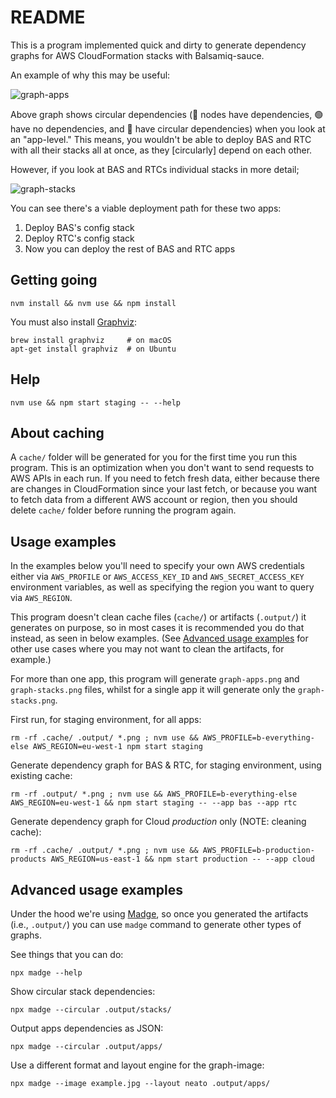 README
======

This is a program implemented quick and dirty to generate dependency graphs for AWS CloudFormation stacks with Balsamiq-sauce.

An example of why this may be useful:

![graph-apps](https://github.com/balsamiq/bik-grapher/assets/314398/070306fd-21f8-4f18-9059-310594bff5ee)

Above graph shows circular dependencies (🔵 nodes have dependencies, 🟢 have no dependencies, and 🔴 have circular dependencies) when you look at an "app-level." This means, you wouldn't be able to deploy BAS and RTC with all their stacks all at once, as they [circularly] depend on each other.

However, if you look at BAS and RTCs individual stacks in more detail;

![graph-stacks](https://github.com/balsamiq/bik-grapher/assets/314398/49bc4adc-6229-4bad-9ea2-db578a05bbe6)

You can see there's a viable deployment path for these two apps:

1. Deploy BAS's config stack
2. Deploy RTC's config stack
3. Now you can deploy the rest of BAS and RTC apps


## Getting going

```
nvm install && nvm use && npm install
```

You must also install [Graphviz](http://www.graphviz.org/):

```
brew install graphviz     # on macOS
apt-get install graphviz  # on Ubuntu
```


## Help

```
nvm use && npm start staging -- --help
```


## About caching

A `cache/` folder will be generated for you for the first time you run this program. This is an optimization when you don't want to send requests to AWS APIs in each run. If you need to fetch fresh data, either because there are changes in CloudFormation since your last fetch, or because you want to fetch data from a different AWS account or region, then you should delete `cache/` folder before running the program again.


## Usage examples

In the examples below you'll need to specify your own AWS credentials either via `AWS_PROFILE` or `AWS_ACCESS_KEY_ID` and `AWS_SECRET_ACCESS_KEY` environment variables, as well as specifying the region you want to query via `AWS_REGION`.

This program doesn't clean cache files (`cache/`) or artifacts (`.output/`) it generates on purpose, so in most cases it is recommended you do that instead, as seen in below examples. (See [Advanced usage examples](#advanced-usage-examples) for other use cases where you may not want to clean the artifacts, for example.)

For more than one app, this program will generate `graph-apps.png` and `graph-stacks.png` files, whilst for a single app it will generate only the `graph-stacks.png`.

First run, for staging environment, for all apps:

```
rm -rf .cache/ .output/ *.png ; nvm use && AWS_PROFILE=b-everything-else AWS_REGION=eu-west-1 npm start staging
```

Generate dependency graph for BAS & RTC, for staging environment, using existing cache:

```
rm -rf .output/ *.png ; nvm use && AWS_PROFILE=b-everything-else AWS_REGION=eu-west-1 && npm start staging -- --app bas --app rtc
```

Generate dependency graph for Cloud *production* only (NOTE: cleaning cache):

```
rm -rf .cache/ .output/ *.png ; nvm use && AWS_PROFILE=b-production-products AWS_REGION=us-east-1 && npm start production -- --app cloud
```


## Advanced usage examples

Under the hood we're using [Madge](https://www.npmjs.com/package/madge), so once you generated the artifacts (i.e., `.output/`) you can use `madge` command to generate other types of graphs.

See things that you can do:

```
npx madge --help
```

Show circular stack dependencies:

```
npx madge --circular .output/stacks/
```

Output apps dependencies as JSON:

```
npx madge --circular .output/apps/
```

Use a different format and layout engine for the graph-image:

```
npx madge --image example.jpg --layout neato .output/apps/
```
